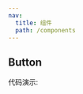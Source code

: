 ```yaml
---
nav:
  title: 组件
  path: /components
---
```


## Button

代码演示:

<code src="./demo/basic.jsx" />

<!-- <API></API> -->
